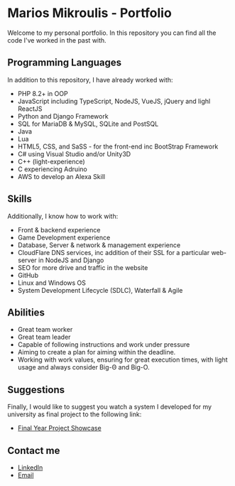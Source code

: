 # Marios Mikroulis - Portfolio
Welcome to my personal portfolio. In this repository you can find all the code I've worked in the past with. 

## Programming Languages
In addition to this repository, I have already worked with:
- PHP 8.2+ in OOP
- JavaScript including TypeScript, NodeJS, VueJS, jQuery and lighl ReactJS
- Python and Django Framework
- SQL for MariaDB & MySQL, SQLite and PostSQL
- Java
- Lua
- HTML5, CSS, and SaSS - for the front-end inc BootStrap Framework
- C# using Visual Studio and/or Unity3D
- C++ (light-experience)
- C experiencing Adruino
- AWS to develop an Alexa Skill


## Skills
Additionally, I know how to work with:
- Front & backend experience
- Game Development experience
- Database, Server & network & management experience
- CloudFlare DNS services, inc addition of their SSL for a particular web-server in NodeJS and Django
- SEO for more drive and traffic in the website
- GitHub
- Linux and Windows OS
- System Development Lifecycle (SDLC), Waterfall & Agile

## Abilities
- Great team worker
- Great team leader
- Capable of following instructions and work under pressure
- Aiming to create a plan for aiming within the deadline.
- Working with work values, ensuring for great execution times, with light usage and always consider Big-Θ and Big-Ο.

## Suggestions
Finally, I would like to suggest you watch a system I developed for my university as final project to the following link:
- [Final Year Project Showcase](https://www.youtube.com/watch?v=LKlRae5L9x8)

## Contact me
- [LinkedIn](https://linkedin.mariosmikroulis.com/)
- [Email](mailto:mariosmikroulis@gmail.com)
